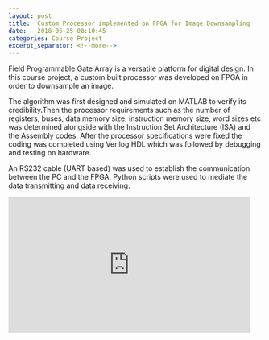 ```yaml
---
layout: post
title:  Custom Processor implemented on FPGA for Image Downsampling
date:   2018-05-25 00:10:45
categories: Course Project
excerpt_separator: <!--more-->
---
```

Field Programmable Gate Array is a versatile platform for digital design. In this course project, a custom built processor was developed on FPGA in order to downsample an image. 
<!--more-->

The algorithm was first designed and simulated on MATLAB to verify its credibility.Then the processor requirements such as the number of registers, buses, data memory size, instruction memory size, word sizes etc was determined alongside with the Instruction Set Architecture (ISA) and the Assembly codes. After the processor specifications were fixed the coding was completed using Verilog HDL which was followed by debugging and testing on hardware. 

An RS232 cable (UART based) was used to establish the communication between the PC and the FPGA. Python scripts were used to mediate the data transmitting and data receiving. 

<iframe width="480" height="270" src="https://www.youtube.com/embed/ZEHNLUbt3R4" frameborder="0" allow="accelerometer; autoplay; encrypted-media; gyroscope; picture-in-picture" allowfullscreen></iframe>


